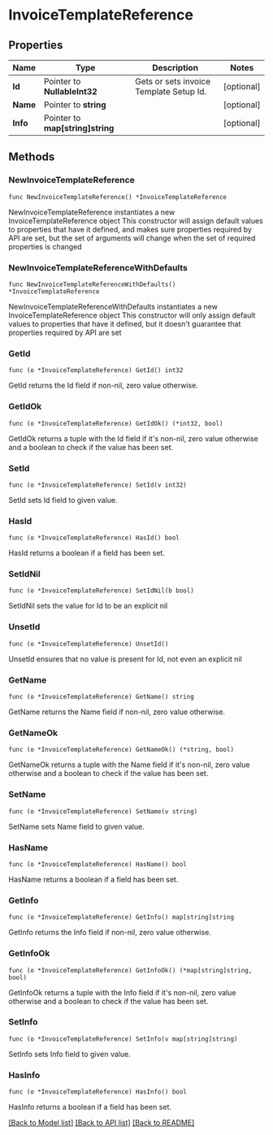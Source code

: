 # InvoiceTemplateReference

## Properties

Name | Type | Description | Notes
------------ | ------------- | ------------- | -------------
**Id** | Pointer to **NullableInt32** | Gets or sets invoice Template Setup Id. | [optional] 
**Name** | Pointer to **string** |  | [optional] 
**Info** | Pointer to **map[string]string** |  | [optional] 

## Methods

### NewInvoiceTemplateReference

`func NewInvoiceTemplateReference() *InvoiceTemplateReference`

NewInvoiceTemplateReference instantiates a new InvoiceTemplateReference object
This constructor will assign default values to properties that have it defined,
and makes sure properties required by API are set, but the set of arguments
will change when the set of required properties is changed

### NewInvoiceTemplateReferenceWithDefaults

`func NewInvoiceTemplateReferenceWithDefaults() *InvoiceTemplateReference`

NewInvoiceTemplateReferenceWithDefaults instantiates a new InvoiceTemplateReference object
This constructor will only assign default values to properties that have it defined,
but it doesn't guarantee that properties required by API are set

### GetId

`func (o *InvoiceTemplateReference) GetId() int32`

GetId returns the Id field if non-nil, zero value otherwise.

### GetIdOk

`func (o *InvoiceTemplateReference) GetIdOk() (*int32, bool)`

GetIdOk returns a tuple with the Id field if it's non-nil, zero value otherwise
and a boolean to check if the value has been set.

### SetId

`func (o *InvoiceTemplateReference) SetId(v int32)`

SetId sets Id field to given value.

### HasId

`func (o *InvoiceTemplateReference) HasId() bool`

HasId returns a boolean if a field has been set.

### SetIdNil

`func (o *InvoiceTemplateReference) SetIdNil(b bool)`

 SetIdNil sets the value for Id to be an explicit nil

### UnsetId
`func (o *InvoiceTemplateReference) UnsetId()`

UnsetId ensures that no value is present for Id, not even an explicit nil
### GetName

`func (o *InvoiceTemplateReference) GetName() string`

GetName returns the Name field if non-nil, zero value otherwise.

### GetNameOk

`func (o *InvoiceTemplateReference) GetNameOk() (*string, bool)`

GetNameOk returns a tuple with the Name field if it's non-nil, zero value otherwise
and a boolean to check if the value has been set.

### SetName

`func (o *InvoiceTemplateReference) SetName(v string)`

SetName sets Name field to given value.

### HasName

`func (o *InvoiceTemplateReference) HasName() bool`

HasName returns a boolean if a field has been set.

### GetInfo

`func (o *InvoiceTemplateReference) GetInfo() map[string]string`

GetInfo returns the Info field if non-nil, zero value otherwise.

### GetInfoOk

`func (o *InvoiceTemplateReference) GetInfoOk() (*map[string]string, bool)`

GetInfoOk returns a tuple with the Info field if it's non-nil, zero value otherwise
and a boolean to check if the value has been set.

### SetInfo

`func (o *InvoiceTemplateReference) SetInfo(v map[string]string)`

SetInfo sets Info field to given value.

### HasInfo

`func (o *InvoiceTemplateReference) HasInfo() bool`

HasInfo returns a boolean if a field has been set.


[[Back to Model list]](../README.md#documentation-for-models) [[Back to API list]](../README.md#documentation-for-api-endpoints) [[Back to README]](../README.md)


